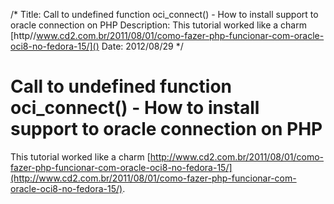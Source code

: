 /*
Title: Call to undefined function oci_connect() - How to install support to oracle connection on PHP
Description: This tutorial worked like a charm [http//www.cd2.com.br/2011/08/01/como-fazer-php-funcionar-com-oracle-oci8-no-fedora-15/]()
Date: 2012/08/29
*/

# Call to undefined function oci_connect() - How to install support to oracle connection on PHP

This tutorial worked like a charm [http://www.cd2.com.br/2011/08/01/como-fazer-php-funcionar-com-oracle-oci8-no-fedora-15/](http://www.cd2.com.br/2011/08/01/como-fazer-php-funcionar-com-oracle-oci8-no-fedora-15/).
